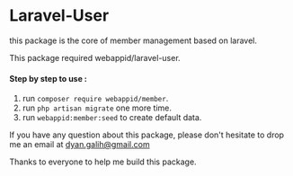 # Laravel-User

this package is the core of member management based on laravel.

This package required webappid/laravel-user. 

#### Step by step to use :

1. run `composer require webappid/member`.
2. run `php artisan migrate` one more time.
3. run `webappid:member:seed` to create default data.

If you have any question about this package, please don't hesitate to drop me an email at dyan.galih@gmail.com

Thanks to everyone to help me build this package. 
